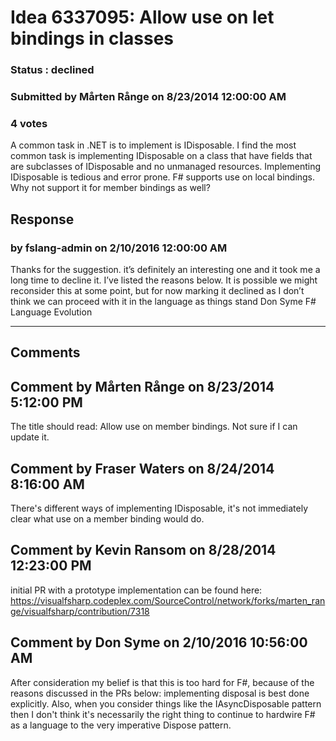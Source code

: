 # Idea 6337095: Allow use on let bindings in classes #

### Status : declined

### Submitted by Mårten Rånge on 8/23/2014 12:00:00 AM

### 4 votes

A common task in .NET is to implement is IDisposable.
I find the most common task is implementing IDisposable on a class that have fields that are subclasses of IDisposable and no unmanaged resources.
Implementing IDisposable is tedious and error prone. F# supports use on local bindings. Why not support it for member bindings as well?



## Response 
### by fslang-admin on 2/10/2016 12:00:00 AM

Thanks for the suggestion. it’s definitely an interesting one and it took me a long time to decline it. I’ve listed the reasons below. It is possible we might reconsider this at some point, but for now marking it declined as I don’t think we can proceed with it in the language as things stand
Don Syme
F# Language Evolution

------------------------
## Comments


## Comment by Mårten Rånge on 8/23/2014 5:12:00 PM
The title should read: Allow use on member bindings.
Not sure if I can update it.


## Comment by Fraser Waters on 8/24/2014 8:16:00 AM
There's different ways of implementing IDisposable, it's not immediately clear what use on a member binding would do.


## Comment by Kevin Ransom on 8/28/2014 12:23:00 PM
initial PR with a prototype implementation can be found here: https://visualfsharp.codeplex.com/SourceControl/network/forks/marten_range/visualfsharp/contribution/7318


## Comment by Don Syme on 2/10/2016 10:56:00 AM
After consideration my belief is that this is too hard for F#, because of the reasons discussed in the PRs below: implementing disposal is best done explicitly. Also, when you consider things like the IAsyncDisposable pattern then I don't think it's necessarily the right thing to continue to hardwire F# as a language to the very imperative Dispose pattern.

